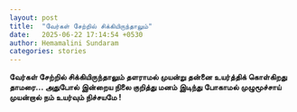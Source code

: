```yaml
---
layout: post
title:  "வேர்கள் சேற்றில் சிக்கியிருந்தாலும்"
date:   2025-06-22 17:14:54 +0530
author: Hemamalini Sundaram
categories: stories
---
```


**வேர்கள் சேற்றில் சிக்கியிருந்தாலும் தளராமல் முயன்று தன்னை உயர்த்திக் கொள்கிறது
தாமரை\... அதுபோல் இன்றைய நிலை குறித்து மனம் இடிந்து போகாமல் முழுமூச்சாய் முயன்றால்
நம் உயர்வும் நிச்சயமே !**
